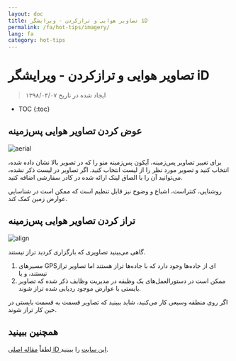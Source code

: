 ```yaml
---
layout: doc
title: تصاویر هوایی و ترازکردن - ویرایشگر iD
permalink: /fa/hot-tips/imagery/
lang: fa
category: hot-tips
---
```


تصاویر هوایی و ترازکردن - ویرایشگر iD
============

> ایجاد شده در تاریخ ۱۳۹۸/۰۴/۰۷

- TOC
{:toc}

عوض کردن تصاویر هوایی پس‌زمینه
--------------

![aerial][]

برای تغییر تصاویر پس‌زمینه، آیکون پس‌زمینه منو را که در تصویر بالا نشان داده شده، انتخاب کنید و تصویر مورد نظر را از لیست انتخاب کنید. اگر تصاویر در لیست ذکر نشده، می‌توانید آن را با الصاق لینک ارائه شده در کادر سفارشی اضافه کنید.

روشنایی، کنتراست، اشباع و وضوح نیز قابل تنظیم است که ممکن است در شناسایی عوارض زمین کمک کند.

تراز کردن تصاویر هوایی پس‌زمینه
--------------------------------------

![align][]

گاهی می‌بینید تصاویری که بارگزاری کردید تراز نیستند.

1.  مسیرهای GPSای از جاده‌ها وجود دارد که با جاده‌ها تراز هستند اما تصاویر تراز نیستند، و یا 
2.  ممکن است در دستورالعمل‌های یک وظیفه در مدیریت وظایف ذکر شده که تصاویر بایستی با عوارض موجود ردیابی شده تراز شوند.


اگر روی منطقه وسیعی کار می‌کنید، شاید ببینید که تصاویر قسمت به قسمت بایستی در حین کار تراز شوند.

همچنین ببینید
--------

لطفاْ [مقاله اصلی iD این سایت](/fa/beginner/id-editor/#configuring-the-background-layer) را ببینید.

[aerial]: /images/hot-tips/aerial.gif "iD editor - changing the background imagery"
[align]:/images/hot-tips/align.gif "iD editor - aligning the imagery"
[keymon]:/images/hot-tips/keymon.png
[OSM-TM-video]: /images/hot-tips/OSM-TM-video.png "Humanitarian OpenStreetMap Team - Tasking Manager Tutorial Videos"
